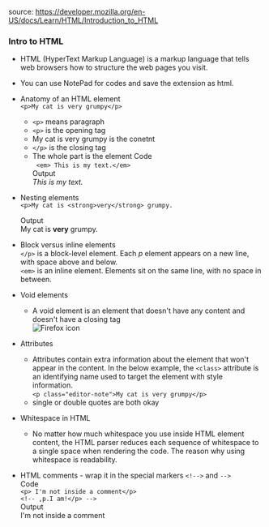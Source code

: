 source: https://developer.mozilla.org/en-US/docs/Learn/HTML/Introduction_to_HTML

### Intro to HTML
* HTML (HyperText Markup Language) is a markup language that tells web browsers how to structure the web pages you visit.
* You can use NotePad for codes and save the extension as html.

* Anatomy of an HTML element <br/>
  ```<p>My cat is very grumpy</p>```
  * `<p>` means paragraph
  * `<p>` is the opening tag
  * My cat is very grumpy is the conetnt
  * `</p>` is the closing tag
  * The whole part is the element
  Code <br/>
     ``` <em> This is my text.</em>``` <br/>
  Output <br/>
*This is my text.*
* Nesting elements <br/>
  ```<p>My cat is <strong>very</strong> grumpy.```</p>
  Output <br/>
  My cat is __very__ grumpy.
* Block versus inline elements <br/>
  `</p>` is a block-level element. Each *p* element appears on a new line, with space above and below. <br/>
  `<em>` is an inline element. Elements sit on the same line, with no space in between.
* Void elements
  * A void element is an element that doesn't have any content and doesn't have a closing tag <br/>
  <img
  src="https://raw.githubusercontent.com/mdn/beginner-html-site/gh-pages/images/firefox-icon.png" alt="Firefox icon" />
* Attributes
  * Attributes contain extra information about the element that won't appear in the content. In the below example, the `<class>` attribute is an identifying name used to target the element with style information.<br/>
  ```<p class="editor-note">My cat is very grumpy</p>```
  * single or double quotes are both okay
* Whitespace in HTML
  * No matter how much whitespace you use inside HTML element content, the HTML parser reduces each sequence of whitespace to a single space when rendering the code. The reason why using whitespace is readability.
* HTML comments - wrap it in the special markers `<!-->` and `-->` <br/>
  Code <br/>
  ```<p> I'm not inside a comment</p>``` <br/>
  ```<!-- ,p.I am!</p> -->``` <br/>
  Output <br/>
  I'm not inside a comment
